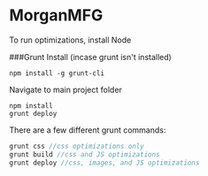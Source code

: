 # MorganMFG

To run optimizations, install Node

###Grunt Install (incase grunt isn't installed)
```
npm install -g grunt-cli
```

Navigate to main project folder

```
npm install
grunt deploy
```

There are a few different grunt commands:

```php
grunt css //css optimizations only
grunt build //css and JS optimizations
grunt deploy //css, images, and JS optimizations
```
